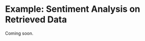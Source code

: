 # Example: Sentiment Analysis on Retrieved Data

Coming soon.
<!-- 
## Setup

Let's add an extra tool to Elysia that analyses the retrieved data and outputs sentiment scores on the objects. This modifies the default Elysia setup, so to start with, let's import Elysia, configure the LLMs and set up a tree with the default initialisation.

```python
from elysia import Tree, settings
settings.default_config()
tree = Tree(branch_initialisation = "one_branch")
```

## Custom Tool

Let's use an LLM for sentiment analysis by creating a custom tool Elysia can use. Be sure to follow the (custom tool guide)[creating_your_own_tools.md] for more information.

In this case, we want to provide a comprehensive 
```python

```
 -->

